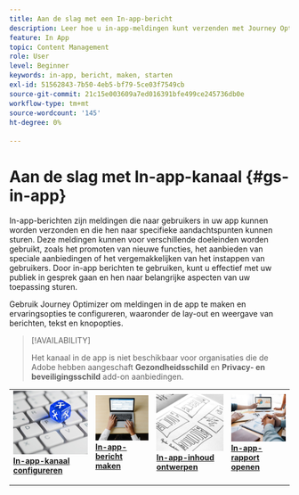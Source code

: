 ```yaml
---
title: Aan de slag met een In-app-bericht
description: Leer hoe u in-app-meldingen kunt verzenden met Journey Optimizer
feature: In App
topic: Content Management
role: User
level: Beginner
keywords: in-app, bericht, maken, starten
exl-id: 51562843-7b50-4eb5-bf79-5ce03f7549cb
source-git-commit: 21c15e003609a7ed016391bfe499ce245736db0e
workflow-type: tm+mt
source-wordcount: '145'
ht-degree: 0%

---
```


# Aan de slag met In-app-kanaal {#gs-in-app}

In-app-berichten zijn meldingen die naar gebruikers in uw app kunnen worden verzonden en die hen naar specifieke aandachtspunten kunnen sturen. Deze meldingen kunnen voor verschillende doeleinden worden gebruikt, zoals het promoten van nieuwe functies, het aanbieden van speciale aanbiedingen of het vergemakkelijken van het instappen van gebruikers. Door in-app berichten te gebruiken, kunt u effectief met uw publiek in gesprek gaan en hen naar belangrijke aspecten van uw toepassing sturen.

Gebruik Journey Optimizer om meldingen in de app te maken en ervaringsopties te configureren, waaronder de lay-out en weergave van berichten, tekst en knopopties.

>[!AVAILABILITY]
>
>Het kanaal in de app is niet beschikbaar voor organisaties die de Adobe hebben aangeschaft **Gezondheidsschild** en **Privacy- en beveiligingsschild** add-on aanbiedingen.


<table style="table-layout:fixed"><tr style="border: 0;">
<td>
<a href="inapp-configuration.md">
<img alt="Validatie" src="../assets/do-not-localize/inapp-config.jpg">
</a>
<div>
<a href="inapp-configuration.md"><strong>In-app-kanaal configureren</strong></a>
</div>
<p>
</td>
<td>
<a href="create-in-app.md">
<img alt="Lood" src="../assets/do-not-localize/inapp-create.jpeg">
</a>
<div><a href="create-in-app.md"><strong>In-app-bericht maken</strong>
</div>
<p>
</td>
<td>
<a href="design-in-app.md">
<img alt="Onfrequent" src="../assets/do-not-localize/inapp-design.jpg">
</a>
<div>
<a href="design-in-app.md"><strong>In-app-inhoud ontwerpen</strong></a>
</div>
<p></td>
<td>
<a href="../reports/campaign-global-report.md#inapp-global">
<img alt="Validatie" src="../assets/do-not-localize/inapp-report.jpg">
</a>
<div>
<a href="../reports/campaign-global-report.md#inapp-global"><strong>In-app-rapport openen</strong></a>
</div>
<p>
</td>
</tr></table>
